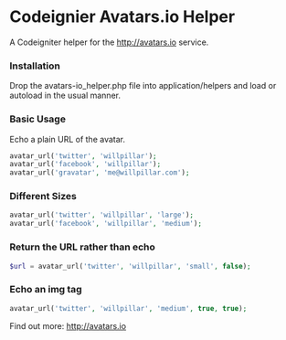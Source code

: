 Codeignier Avatars.io Helper
=============================

A Codeigniter helper for the http://avatars.io service.

### Installation

Drop the avatars-io_helper.php file into application/helpers and load or autoload in the usual manner.

### Basic Usage

Echo a plain URL of the avatar.

```php
avatar_url('twitter', 'willpillar');
avatar_url('facebook', 'willpillar');
avatar_url('gravatar', 'me@willpillar.com');
```

### Different Sizes

```php
avatar_url('twitter', 'willpillar', 'large');
avatar_url('facebook', 'willpillar', 'medium');
```

### Return the URL rather than echo

```php
$url = avatar_url('twitter', 'willpillar', 'small', false);
```

### Echo an img tag

```php
avatar_url('twitter', 'willpillar', 'medium', true, true);
```

Find out more: http://avatars.io